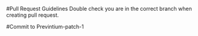 #Pull Request Guidelines
Double check you are in the correct branch when creating pull request.

#Commit to Previntium-patch-1
